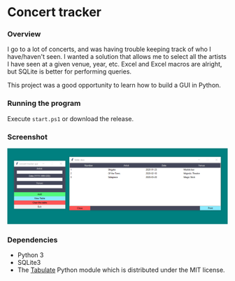 # Concert tracker

### Overview
I go to a lot of concerts, and was having trouble keeping track of who I have/haven't seen. I wanted a solution that allows me to select all the artists I have seen at a given venue, year, etc. 
Excel and Excel macros are alright, but SQLite is better for performing queries.  

This project was a good opportunity to learn how to build a GUI in Python.

### Running the program

Execute `start.ps1` or download the release.

### Screenshot
![Screenshot](./screenshots/screen3.png)  


### Dependencies

* Python 3
* SQLite3
* The [Tabulate](https://github.com/astanin/python-tabulate) Python module which is distributed under the MIT license.
